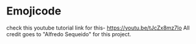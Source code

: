 # Emojicode

check this youtube tutorial link for this- https://youtu.be/tJcZx8mz7lo
All credit goes to "Alfredo Sequeido" for this project.
